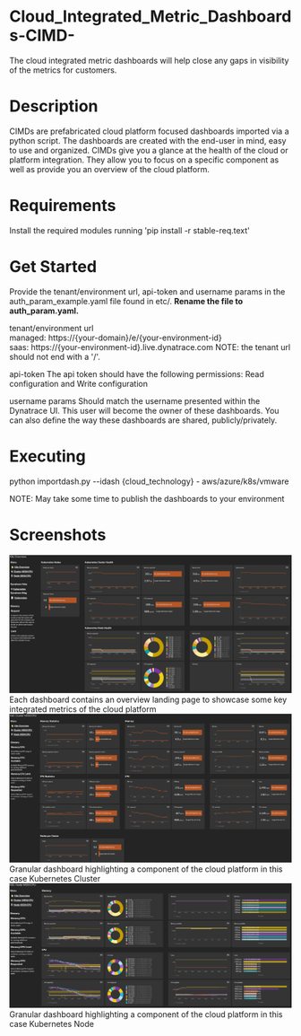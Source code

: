 # Cloud_Integrated_Metric_Dashboards-CIMD-
The cloud integrated metric dashboards will help close any gaps in visibility of the metrics for customers.

# Description
CIMDs are prefabricated cloud platform focused dashboards imported via a python script. The dashboards are created with the end-user in mind, easy to use and organized. CIMDs give you a glance at the health of the cloud or platform integration. They allow you to focus on a specific component as well as provide you an overview of the cloud platform.   

# Requirements
Install the required modules running 'pip install -r stable-req.text'

# Get Started
Provide the tenant/environment url, api-token and username params in the auth_param_example.yaml file found in etc/. **Rename the file to auth_param.yaml.**

tenant/environment url  
managed: https://{your-domain}/e/{your-environment-id}  
saas:  https://{your-environment-id}.live.dynatrace.com
NOTE: the tenant url should not end with a '/'.  

api-token
The api token should have the following permissions: Read configuration and Write configuration

username params
Should match the username presented within the Dynatrace UI. This user will become the owner of these dashboards. You can also define the way these dashboards are shared, publicly/privately.

# Executing
python importdash.py --idash {cloud_technology} - aws/azure/k8s/vmware

NOTE: May take some time to publish the dashboards to your environment

# Screenshots
![K8s overview](images/overview.png)
Each dashboard contains an overview landing page to showcase some key integrated metrics of the cloud platform
![K8s Cluster](images/cluster.png)
Granular dashboard highlighting a component of the cloud platform in this case Kubernetes Cluster
![K8s Node](images/node.png)
Granular dashboard highlighting a component of the cloud platform in this case Kubernetes Node
